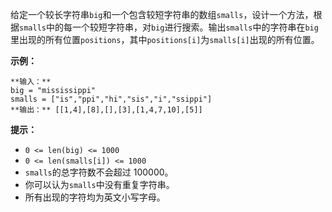 给定一个较长字符串`big`和一个包含较短字符串的数组`smalls`，设计一个方法，根据`smalls`中的每一个较短字符串，对`big`进行搜索。输出`smalls`中的字符串在`big`里出现的所有位置`positions`，其中`positions[i]`为`smalls[i]`出现的所有位置。

**示例：**

    
    
    **输入：**
    big = "mississippi"
    smalls = ["is","ppi","hi","sis","i","ssippi"]
    **输出：** [[1,4],[8],[],[3],[1,4,7,10],[5]]
    

**提示：**

  * `0 <= len(big) <= 1000`
  * `0 <= len(smalls[i]) <= 1000`
  * `smalls`的总字符数不会超过 100000。
  * 你可以认为`smalls`中没有重复字符串。
  * 所有出现的字符均为英文小写字母。

